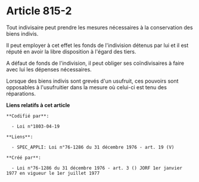 # Article 815-2

Tout indivisaire peut prendre les mesures nécessaires à la conservation des biens indivis.

Il peut employer à cet effet les fonds de l'indivision détenus par lui et il est réputé en avoir la libre disposition à
l'égard des tiers.

A défaut de fonds de l'indivision, il peut obliger ses coïndivisaires à faire avec lui les dépenses nécessaires.

Lorsque des biens indivis sont grevés d'un usufruit, ces pouvoirs sont opposables à l'usufruitier dans la mesure où celui-ci
est tenu des réparations.

**Liens relatifs à cet article**

	**Codifié par**:

	  - Loi n°1803-04-19

	**Liens**:

	  - SPEC_APPLI: Loi n°76-1286 du 31 décembre 1976 - art. 19 (V)

	**Créé par**:

	  - Loi n°76-1286 du 31 décembre 1976 - art. 3 () JORF 1er janvier 1977 en vigueur le 1er juillet 1977
